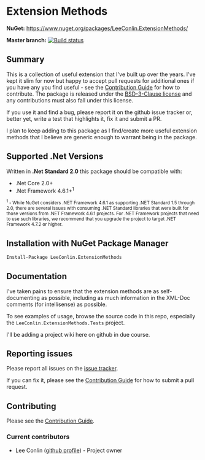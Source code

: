 # Extension Methods

**NuGet:** https://www.nuget.org/packages/LeeConlin.ExtensionMethods/

**Master branch:** [![Build status](https://ci.appveyor.com/api/projects/status/v6hm7m45f9nyl9ib/branch/master?svg=true)](https://ci.appveyor.com/project/hades200082/leeconlin-extensionmethods/branch/master)

## Summary

This is a collection of useful extension that I've built up over the years. I've kept it slim for now but happy to accept pull requests for additional ones if you have any you find useful - see the [Contribution Guide](https://github.com/hades200082/LeeConlin-ExtensionMethods/blob/master/CONTRIBUTING.md) for how to contribute. The package is released under the [BSD-3-Clause license](https://github.com/hades200082/LeeConlin-ExtensionMethods/blob/master/LICENSE.md) and any contributions must also fall under this license.

If you use it and find a bug, please report it on the github issue tracker or, better yet, write a test that highlights it, fix it and submit a PR.

I plan to keep adding to this package as I find/create more useful extension methods that I believe are generic enough to warrant being in the package.

## Supported .Net Versions

Written in **.Net Standard 2.0** this package should be compatible with:

- .Net Core 2.0+
- .Net Framework 4.6.1+<sup>1</sup>

<small><sup>1</sup> - While NuGet considers .NET Framework 4.6.1 as supporting .NET Standard 1.5 through 2.0, there are several issues with consuming .NET Standard libraries that were built for those versions from .NET Framework 4.6.1 projects. For .NET Framework projects that need to use such libraries, we recommend that you upgrade the project to target .NET Framework 4.7.2 or higher.</small>

## Installation with NuGet Package Manager

```bash
Install-Package LeeConlin.ExtensionMethods
```

## Documentation

I've taken pains to ensure that the extension methods are as self-documenting as possible, including as much information in the XML-Doc comments (for intellisense) as possible.

To see examples of usage, browse the source code in this repo, especially the `LeeConlin.ExtensionMethods.Tests` project. 

I'll be adding a project wiki here on github in due course.

## Reporting issues

Please report all issues on the [issue tracker](https://github.com/hades200082/LeeConlin-ExtensionMethods/issues).

If you can fix it, please see the [Contribution Guide](https://github.com/hades200082/LeeConlin-ExtensionMethods/blob/master/CONTRIBUTING.md) for how to submit a pull request.

## Contributing

Please see the [Contribution Guide](https://github.com/hades200082/LeeConlin-ExtensionMethods/blob/master/CONTRIBUTING.md).

### Current contributors

- Lee Conlin ([github profile](https://github.com/hades200082)) - Project owner